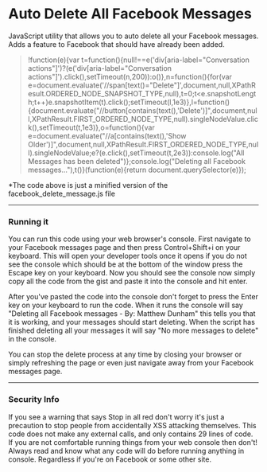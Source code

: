 # Auto Delete All Facebook Messages

JavaScript utility that allows you to auto delete all your Facebook messages. Adds a feature to Facebook that should have already been added.

> !function(e){var t=function(){null!==e('div[aria-label="Conversation actions"]')?(e('div[aria-label="Conversation actions"]').click(),setTimeout(n,200)):o()},n=function(){for(var e=document.evaluate('//span[text()="Delete"]',document,null,XPathResult.ORDERED_NODE_SNAPSHOT_TYPE,null),t=0;t<e.snapshotLength;t++)e.snapshotItem(t).click();setTimeout(l,1e3)},l=function(){document.evaluate("//button[contains(text(),'Delete')]",document,null,XPathResult.FIRST_ORDERED_NODE_TYPE,null).singleNodeValue.click(),setTimeout(t,1e3)},o=function(){var e=document.evaluate("//a[contains(text(),'Show Older')]",document,null,XPathResult.FIRST_ORDERED_NODE_TYPE,null).singleNodeValue;e?(e.click(),setTimeout(t,2e3)):console.log("All Messages has been deleted")};console.log("Deleting all Facebook messages..."),t()}(function(e){return document.querySelector(e)});

*The code above is just a minified version of the facebook_delete_message.js file


* * *

### Running it

You can run this code using your web browser's console. First navigate to your Facebook messages page and then press Control+Shift+i on your keyboard. This will open your developer tools once it opens if you do not see the console which should be at the bottom of the window press the Escape key on your keyboard. Now you should see the console now simply copy all the code from the gist and paste it into the console and hit enter.

After you've pasted the code into the console don't forget to press the Enter key on your keyboard to run the code. When it runs the console will say "Deleting all Facebook messages - By: Matthew Dunham" this tells you that it is working, and your messages should start deleting. When the script has finished deleting all your messages it will say "No more messages to delete" in the console.

You can stop the delete process at any time by closing your browser or simply refreshing the page or even just navigate away from your Facebook messages page. 


* * *


### Security Info

If you see a warning that says Stop in all red don't worry it's just a precaution to stop people from accidentally XSS attacking themselves. This code does not make any external calls, and only contains 29 lines of code. If you are not comfortable running things from your web console then don't! Always read and know what any code will do before running anything in console. Regardless if you're on Facebook or some other site.